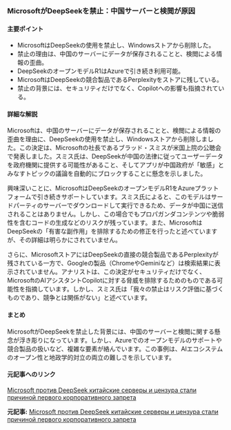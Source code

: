 ### MicrosoftがDeepSeekを禁止：中国サーバーと検閲が原因

#### 主要ポイント
- MicrosoftはDeepSeekの使用を禁止し、Windowsストアから削除した。
- 禁止の理由は、中国のサーバーにデータが保存されることと、検閲による情報の歪曲。
- DeepSeekのオープンモデルR1はAzureで引き続き利用可能。
- MicrosoftはDeepSeekの競合製品であるPerplexityをストアに残している。
- 禁止の背景には、セキュリティだけでなく、Copilotへの影響も指摘されている。

#### 詳細な解説

Microsoftは、中国のサーバーにデータが保存されることと、検閲による情報の歪曲を理由に、DeepSeekの使用を禁止し、Windowsストアから削除しました。この決定は、Microsoftの社長であるブラッド・スミスが米国上院の公聴会で発表しました。スミス氏は、DeepSeekが中国の法律に従ってユーザーデータを政府機関に提供する可能性があること、そしてアプリが中国政府が「敏感」とみなすトピックの議論を自動的にブロックすることに懸念を示しました。

興味深いことに、MicrosoftはDeepSeekのオープンモデルR1をAzureプラットフォームで引き続きサポートしています。スミス氏によると、このモデルはサードパーティのサーバーでダウンロードして実行できるため、データが中国に送信されることはありません。しかし、この場合でもプロパガンダコンテンツや脆弱性を含むコードの生成などのリスクが残っています。また、MicrosoftはDeepSeekの「有害な副作用」を排除するための修正を行ったと述べていますが、その詳細は明らかにされていません。

さらに、MicrosoftストアにはDeepSeekの直接の競合製品であるPerplexityが残されている一方で、Googleの製品（ChromeやGeminiなど）は検索結果に表示されていません。アナリストは、この決定がセキュリティだけでなく、MicrosoftのAIアシスタントCopilotに対する脅威を排除するためのものである可能性を指摘しています。しかし、スミス氏は「我々の禁止はリスク評価に基づくものであり、競争とは関係がない」と述べています。

#### まとめ

MicrosoftがDeepSeekを禁止した背景には、中国のサーバーと検閲に関する懸念が浮き彫りになっています。しかし、Azureでのオープンモデルのサポートや競合製品の扱いなど、複雑な要素が絡んでいます。この事例は、AIエコシステムのオープン性と地政学的対立の両立の難しさを示しています。

#### 元記事へのリンク
[Microsoft против DeepSeek китайские серверы и цензура стали причиной первого корпоративного запрета](リンク先URL)

**元記事:** [Microsoft против DeepSeek китайские серверы и цензура стали причиной первого корпоративного запрета](https://www.ixbt.com/news/2025/05/10/microsoft-protiv-deepseek-kitajskie-servery-i-cenzura-stali-prichinoj-pervogo-korporativnogo-zapreta.html)